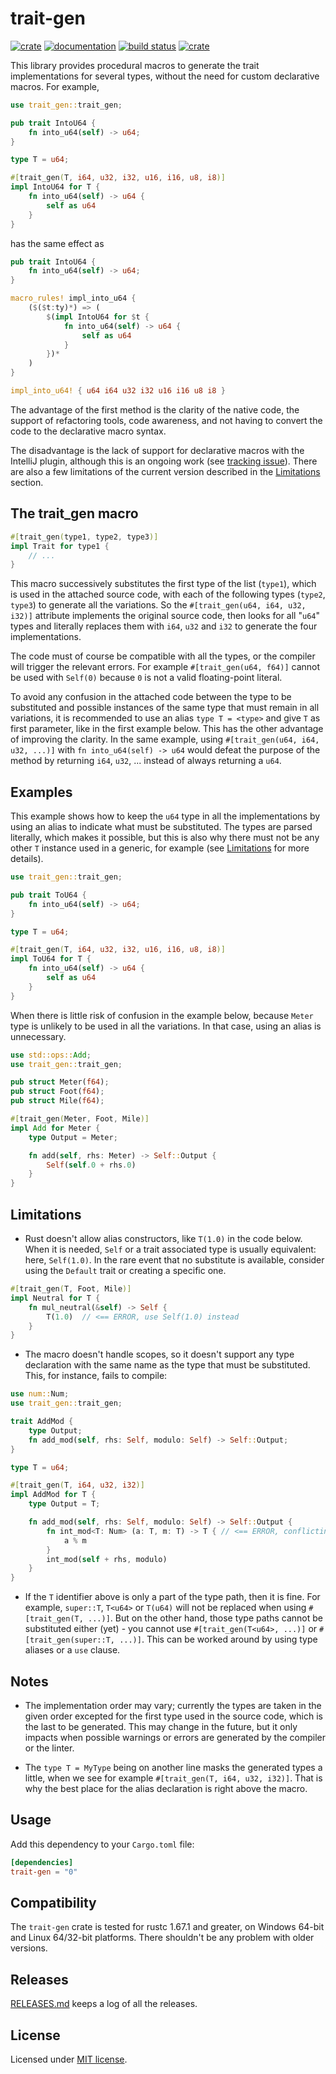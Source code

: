 # trait-gen

[![crate](https://img.shields.io/crates/v/trait_gen.svg)](https://crates.io/crates/trait-gen)
[![documentation](https://docs.rs/trait_gen/badge.svg)](https://docs.rs/trait-gen)
[![build status](https://github.com/blueglyph/trait_gen/actions/workflows/master.yml/badge.svg)](https://github.com/blueglyph/trait_gen/actions)
[![crate](https://img.shields.io/crates/l/trait_gen.svg)](https://github.com/blueglyph/trait_gen/blob/master/LICENSE-MIT)

This library provides procedural macros to generate the trait implementations for several
types, without the need for custom declarative macros. For example,

```rust
use trait_gen::trait_gen;

pub trait IntoU64 {
    fn into_u64(self) -> u64;
}

type T = u64;

#[trait_gen(T, i64, u32, i32, u16, i16, u8, i8)]
impl IntoU64 for T {
    fn into_u64(self) -> u64 {
        self as u64
    }
}
```

has the same effect as

```rust
pub trait IntoU64 {
    fn into_u64(self) -> u64;
}

macro_rules! impl_into_u64 {
    ($($t:ty)*) => (
        $(impl IntoU64 for $t {
            fn into_u64(self) -> u64 {
                self as u64
            }
        })*
    )
}

impl_into_u64! { u64 i64 u32 i32 u16 i16 u8 i8 }
```

The advantage of the first method is the clarity of the native code, the support of
refactoring tools, code awareness, and not having to convert the code to the declarative
macro syntax.

The disadvantage is the lack of support for declarative macros with the IntelliJ plugin,
although this is an ongoing work (see [tracking issue](https://github.com/intellij-rust/intellij-rust/issues/6908)). There are also a few limitations of the current version described in the [Limitations](#limitations) section.

## The trait_gen macro

```rust
#[trait_gen(type1, type2, type3)]
impl Trait for type1 {
    // ...
}
```

This macro successively substitutes the first type of the list (`type1`), which is used in the
attached source code, with each of the following types (`type2`, `type3`) to generate all the
variations. So the `#[trait_gen(u64, i64, u32, i32)]` attribute implements the original source
code, then looks for all "`u64`" types and literally replaces them with `i64`, `u32` and `i32`
to generate the four implementations.

The code must of course be compatible with all the types, or the compiler will trigger the
relevant errors. For example `#[trait_gen(u64, f64)]` cannot be used with `Self(0)` because `0`
is not a valid floating-point literal.

To avoid any confusion in the attached code between the type to be substituted and
possible instances of the same type that must remain in all variations, it is recommended to use
an alias `type T = <type>` and give `T` as first parameter, like in the first example below.
This has the other advantage of improving the clarity. In the same example, using
`#[trait_gen(u64, i64, u32, ...)]` with `fn into_u64(self) -> u64` would defeat the purpose of the
method by returning `i64`, `u32`, ... instead of always returning a `u64`.

## Examples

This example shows how to keep the `u64` type in all the implementations by using an alias to
indicate what must be substituted. The types are parsed literally, which makes it possible, but
this is also why there must not be any other `T` instance used in a generic, for example (see
[Limitations](#limitations) for more details).

```rust
use trait_gen::trait_gen;

pub trait ToU64 {
    fn into_u64(self) -> u64;
}

type T = u64;

#[trait_gen(T, i64, u32, i32, u16, i16, u8, i8)]
impl ToU64 for T {
    fn into_u64(self) -> u64 {
        self as u64
    }
}
```

When there is little risk of confusion in the example below, because `Meter` type is unlikely
to be used in all the variations. In that case, using an alias is unnecessary.

```rust
use std::ops::Add;
use trait_gen::trait_gen;

pub struct Meter(f64);
pub struct Foot(f64);
pub struct Mile(f64);

#[trait_gen(Meter, Foot, Mile)]
impl Add for Meter {
    type Output = Meter;

    fn add(self, rhs: Meter) -> Self::Output {
        Self(self.0 + rhs.0)
    }
}
```

## Limitations

* Rust doesn't allow alias constructors, like `T(1.0)` in the code below. When it is needed,
  `Self` or a trait associated type is usually equivalent: here, `Self(1.0)`. In the rare event
  that no substitute is available, consider using the `Default` trait or creating a specific one.


```rust
#[trait_gen(T, Foot, Mile)]
impl Neutral for T {
    fn mul_neutral(&self) -> Self {
        T(1.0)  // <== ERROR, use Self(1.0) instead
    }
}
```

* The macro doesn't handle scopes, so it doesn't support any type declaration with the same name
as the type that must be substituted. This, for instance, fails to compile:

```rust
use num::Num;
use trait_gen::trait_gen;

trait AddMod {
    type Output;
    fn add_mod(self, rhs: Self, modulo: Self) -> Self::Output;
}

type T = u64;

#[trait_gen(T, i64, u32, i32)]
impl AddMod for T {
    type Output = T;

    fn add_mod(self, rhs: Self, modulo: Self) -> Self::Output {
        fn int_mod<T: Num> (a: T, m: T) -> T { // <== ERROR, conflicting 'T'
            a % m
        }
        int_mod(self + rhs, modulo)
    }
}
```

* If the `T` identifier above is only a part of the type path, then it is fine. For example,
`super::T`, `T<u64>` or `T(u64)` will not be replaced when using `#[trait_gen(T, ...)]`. But on the other
hand, those type paths cannot be substituted either (yet) - you cannot use
`#[trait_gen(T<u64>, ...)]` or `#[trait_gen(super::T, ...)]`. This can be worked around by using
type aliases or a `use` clause.

## Notes

* The implementation order may vary; currently the types are taken in the given order
excepted for the first type used in the source code, which is the last to be
generated. This may change in the future, but it only impacts when possible warnings or errors
are generated by the compiler or the linter.

* The `type T = MyType` being on another line masks the generated types a little, when we
see for example `#[trait_gen(T, i64, u32, i32)]`. That is why the best place for the alias
declaration is right above the macro.

## Usage

Add this dependency to your `Cargo.toml` file:

```toml
[dependencies]
trait-gen = "0"
```

## Compatibility

The `trait-gen` crate is tested for rustc 1.67.1 and greater, on Windows 64-bit and Linux 64/32-bit platforms. There shouldn't be any problem with older versions.

## Releases

[RELEASES.md](RELEASES.md) keeps a log of all the releases.

## License

Licensed under [MIT license](https://choosealicense.com/licenses/mit/).
